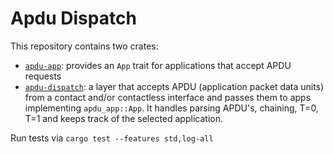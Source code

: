 # Apdu Dispatch

This repository contains two crates:

- [`apdu-app`](./app): provides an `App` trait for applications that accept APDU requests
- [`apdu-dispatch`](./dispatch): a layer that accepts APDU (application packet data units) from a contact and/or contactless interface and passes them to apps implementing `apdu_app::App`.  It handles parsing APDU's, chaining, T=0, T=1 and keeps track of the selected application.

Run tests via `cargo test --features std,log-all`
